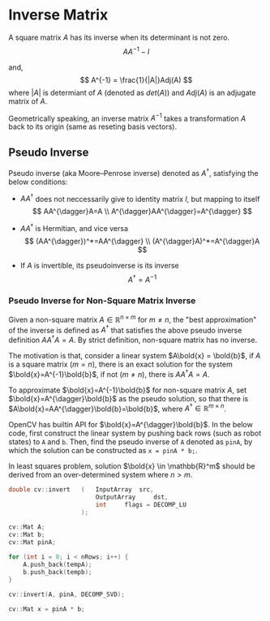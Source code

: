 # Inverse Matrix

A square matrix $A$ has its inverse when its determinant is not zero.
$$
AA^{-1} - I
$$

and,
$$
A^{-1} = \frac{1}{|A|}Adj(A)
$$
where
$|A|$ is determiant of $A$ (denoted as $det(A)$) and $Adj(A)$ is an adjugate matrix of $A$.

Geometrically speaking, an inverse matrix $A^{-1}$ takes a transformation $A$ back to its origin (same as reseting basis vectors).

## Pseudo Inverse

Pseudo inverse (aka Moore–Penrose inverse) denoted as $A^{\dagger}$, satisfying the below conditions:

* $AA^{\dagger}$ does not neccessarily give to identity matrix $I$, but mapping to itself
$$
AA^{\dagger}A=A
\\
A^{\dagger}AA^{\dagger}=A^{\dagger}
$$

* $AA^{\dagger}$ is Hermitian, and vice versa
$$
(AA^{\dagger})^*=AA^{\dagger}
\\
(A^{\dagger}A)^*=A^{\dagger}A
$$

* If $A$ is invertible, its pseudoinverse is its inverse
$$
A^{\dagger}=A^{-1}
$$

### Pseudo Inverse for Non-Square Matrix Inverse

Given a non-square matrix $A \in \mathbb{R}^{n \times m}$ for $m \ne n$, the "best approximation" of the inverse is defined as $A^{\dagger}$ that satisfies the above pseudo inverse definition $AA^{\dagger}A=A$.
By strict definition, non-square matrix has no inverse.

The motivation is that, consider a linear system $A\bold{x} = \bold{b}$, if $A$ is a square matrix ($m=n$), there is an exact solution for the system $\bold{x}=A^{-1}\bold{b}$, if not ($m \ne n$), there is $AA^{\dagger}A=A$.

To approximate $\bold{x}=A^{-1}\bold{b}$ for non-square matrix $A$, set $\bold{x}=A^{\dagger}\bold{b}$ as the pseudo solution, so that there is $A\bold{x}=AA^{\dagger}\bold{b}=\bold{b}$, where $A^{\dagger} \in \mathbb{R}^{m \times n}$.

OpenCV has builtin API for $\bold{x}=A^{\dagger}\bold{b}$.
In the below code, first construct the linear system by pushing back rows (such as robot states) to `A` and `b`.
Then, find the pseudo inverse of `A` denoted as `pinA`, by which the solution can be constructed as `x = pinA * b;`.

In least squares problem, solution $\bold{x} \in \mathbb{R}^m$ should be derived from an over-determined system where $n > m$. 

```cpp
double cv::invert	(	InputArray 	src,
                        OutputArray 	dst,
                        int 	flags = DECOMP_LU 
                    );

cv::Mat A;
cv::Mat b;
cv::Mat pinA;
 
for (int i = 0; i < nRows; i++) {
    A.push_back(tempA);
    b.push_back(tempb);
}

cv::invert(A, pinA, DECOMP_SVD);

cv::Mat x = pinA * b;
```